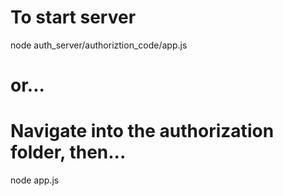 # To start server

node auth_server/authoriztion_code/app.js

# or...

# Navigate into the authorization folder, then...

node app.js
